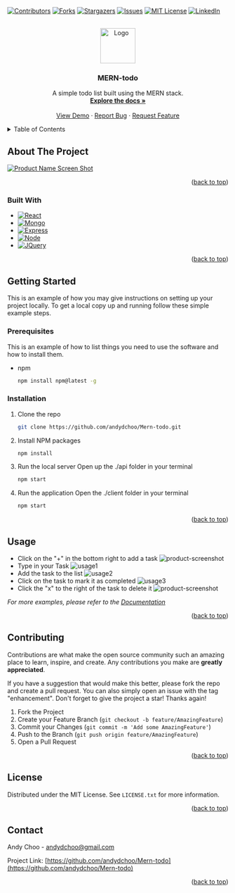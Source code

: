 [![Contributors][contributors-shield]][contributors-url]
[![Forks][forks-shield]][forks-url]
[![Stargazers][stars-shield]][stars-url]
[![Issues][issues-shield]][issues-url]
[![MIT License][license-shield]][license-url]
[![LinkedIn][linkedin-shield]][linkedin-url]



<!-- PROJECT LOGO -->
<br />
<div align="center">
  <a href="https://github.com/andydchoo/Mern-todo">
    <img src="images/logo.png" alt="Logo" width="80" height="80">
  </a>

<h3 align="center">MERN-todo</h3>

  <p align="center">
    A simple todo list built using the MERN stack.
    <br />
    <a href="https://github.com/andydchoo/Mern-todo"><strong>Explore the docs »</strong></a>
    <br />
    <br />
    <a href="https://github.com/andydchoo/Mern-todo">View Demo</a>
    ·
    <a href="https://github.com/andydchoo/Mern-todo/issues">Report Bug</a>
    ·
    <a href="https://github.com/andydchoo/Mern-todo/issues">Request Feature</a>
  </p>
</div>



<!-- TABLE OF CONTENTS -->
<details>
  <summary>Table of Contents</summary>
  <ol>
    <li>
      <a href="#about-the-project">About The Project</a>
      <ul>
        <li><a href="#built-with">Built With</a></li>
      </ul>
    </li>
    <li>
      <a href="#getting-started">Getting Started</a>
      <ul>
        <li><a href="#prerequisites">Prerequisites</a></li>
        <li><a href="#installation">Installation</a></li>
      </ul>
    </li>
    <li><a href="#usage">Usage</a></li>
    <li><a href="#roadmap">Roadmap</a></li>
    <li><a href="#contributing">Contributing</a></li>
    <li><a href="#license">License</a></li>
    <li><a href="#contact">Contact</a></li>
    <li><a href="#acknowledgments">Acknowledgments</a></li>
  </ol>
</details>



<!-- ABOUT THE PROJECT -->
## About The Project

[![Product Name Screen Shot][product-screenshot]](https://example.com)

<p align="right">(<a href="#readme-top">back to top</a>)</p>



### Built With

* [![React][React.js]][React-url]
* [![Mongo][Mongodb]][Mongo-url]
* [![Express][Express.js]][Express-url]
* [![Node][Node.js]][Node-url]
* [![JQuery][JQuery.com]][JQuery-url]

<p align="right">(<a href="#readme-top">back to top</a>)</p>



<!-- GETTING STARTED -->
## Getting Started

This is an example of how you may give instructions on setting up your project locally.
To get a local copy up and running follow these simple example steps.

### Prerequisites

This is an example of how to list things you need to use the software and how to install them.
* npm
  ```sh
  npm install npm@latest -g
  ```

### Installation

1. Clone the repo
   ```sh
   git clone https://github.com/andydchoo/Mern-todo.git
   ```
2. Install NPM packages
   ```sh
   npm install
   ```
3. Run the local server
  Open up the ./api folder in your terminal
   ```sh
   npm start
   ```
4. Run the application
  Open the ./client folder in your terminal
   ```sh
   npm start
   ```

<p align="right">(<a href="#readme-top">back to top</a>)</p>



<!-- USAGE EXAMPLES -->
## Usage

- Click on the "+" in the bottom right to add a task
![product-screenshot]
- Type in your Task
![usage1]
- Add the task to the list
![usage2]
- Click on the task to mark it as completed
![usage3]
- Click the "x" to the right of the task to delete it
![product-screenshot]

_For more examples, please refer to the [Documentation](https://example.com)_

<p align="right">(<a href="#readme-top">back to top</a>)</p>



<!-- CONTRIBUTING -->
## Contributing

Contributions are what make the open source community such an amazing place to learn, inspire, and create. Any contributions you make are **greatly appreciated**.

If you have a suggestion that would make this better, please fork the repo and create a pull request. You can also simply open an issue with the tag "enhancement".
Don't forget to give the project a star! Thanks again!

1. Fork the Project
2. Create your Feature Branch (`git checkout -b feature/AmazingFeature`)
3. Commit your Changes (`git commit -m 'Add some AmazingFeature'`)
4. Push to the Branch (`git push origin feature/AmazingFeature`)
5. Open a Pull Request

<p align="right">(<a href="#readme-top">back to top</a>)</p>



<!-- LICENSE -->
## License

Distributed under the MIT License. See `LICENSE.txt` for more information.

<p align="right">(<a href="#readme-top">back to top</a>)</p>



<!-- CONTACT -->
## Contact

Andy Choo - andydchoo@gmail.com

Project Link: [https://github.com/andydchoo/Mern-todo](https://github.com/andydchoo/Mern-todo)

<p align="right">(<a href="#readme-top">back to top</a>)</p>



<!-- MARKDOWN LINKS & IMAGES -->
<!-- https://www.markdownguide.org/basic-syntax/#reference-style-links -->
[contributors-shield]: https://img.shields.io/github/contributors/andydchoo/Mern-todo.svg?style=for-the-badge
[contributors-url]: https://github.com/andydchoo/Mern-todo/graphs/contributors
[forks-shield]: https://img.shields.io/github/forks/andydchoo/Mern-todo.svg?style=for-the-badge
[forks-url]: https://github.com/andydchoo/Mern-todo/network/members
[stars-shield]: https://img.shields.io/github/stars/andydchoo/Mern-todo.svg?style=for-the-badge
[stars-url]: https://github.com/andydchoo/Mern-todo/stargazers
[issues-shield]: https://img.shields.io/github/issues/andydchoo/Mern-todo.svg?style=for-the-badge
[issues-url]: https://github.com/andydchoo/Mern-todo/issues
[license-shield]: https://img.shields.io/github/license/andydchoo/Mern-todo.svg?style=for-the-badge
[license-url]: https://github.com/andydchoo/Mern-todo/blob/master/LICENSE.txt
[linkedin-shield]: https://img.shields.io/badge/-LinkedIn-black.svg?style=for-the-badge&logo=linkedin&colorB=555
[linkedin-url]: https://linkedin.com/in/andychoo
[product-screenshot]: https://cdn.discordapp.com/attachments/468853546037805058/1069859889955995668/image.png
[usage1]: https://cdn.discordapp.com/attachments/468853546037805058/1069860240897622036/image.png
[usage2]: https://cdn.discordapp.com/attachments/468853546037805058/1069861053170712606/image.png
[usage3]: https://cdn.discordapp.com/attachments/468853546037805058/1069861100977406023/image.png
[Next.js]: https://img.shields.io/badge/next.js-000000?style=for-the-badge&logo=nextdotjs&logoColor=white
[Next-url]: https://nextjs.org/
[React.js]: https://img.shields.io/badge/React-20232A?style=for-the-badge&logo=react&logoColor=61DAFB
[React-url]: https://reactjs.org/
[Mongodb]: https://img.shields.io/badge/MongoDB-4EA94B?style=for-the-badge&logo=mongodb&logoColor=white
[Mongo-url]: https://www.mongodb.com/
[Express.js]: https://img.shields.io/badge/Express.js-404D59?style=for-the-badge
[Express-url]: https://expressjs.com/
[Node.js]: https://img.shields.io/badge/Node.js-43853D?style=for-the-badge&logo=node.js&logoColor=white
[Node-url]: https://nodejs.org/en/
[JQuery.com]: https://img.shields.io/badge/jQuery-0769AD?style=for-the-badge&logo=jquery&logoColor=white
[JQuery-url]: https://jquery.com 